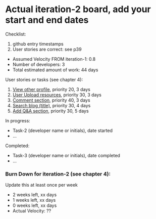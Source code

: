 # Actual iteration-2 board, add your start and end dates 

Checklist: 
1. github entry timestamps
2. User stories are correct: see p39

* Assumed Velocity FROM iteration-1: 0.8
* Number of developers: 3
* Total estimated amount of work: 44 days

User stories or tasks (see chapter 4):

1. [View other profile](./user_stories/user_story_01_title.md), priority 20, 3 days
2. [User Upload resources](./user_stories/user_story_01_title.md), priority 30, 3 days
3. [Comment section](./user_stories/user_story_01_title.md), priority 40, 3 days
4. [Search blog (title)](./user_stories/user_story_01_title.md), priority 30, 4 days
5. [Add Q&A section](./user_stories/user_story_01_title.md), priority 30, 5 days

In progress:
* Task-2 (developer name or initials), date started
* ...

Completed:
* Task-3 (developer name or initials), date completed
* ...

### Burn Down for iteration-2 (see chapter 4):
Update this at least once per week
* 2 weeks left, xx days
* 1 weeks left, xx days
* 0 weeks left, xx days
* Actual Velocity: ?? 

